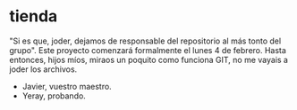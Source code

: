 # tienda
"Si es que, joder, dejamos de responsable del repositorio al más tonto del grupo". Este proyecto comenzará formalmente el lunes 4 de febrero. Hasta entonces, hijos míos, miraos un poquito como funciona GIT, no me vayais a joder los archivos.

- Javier, vuestro maestro.
- Yeray, probando.